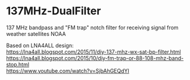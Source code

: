 # 137MHz-DualFilter
137 MHz bandpass and "FM trap" notch filter for receiving signal from weather satellites NOAA

Based on LNA4ALL design:<br>
https://lna4all.blogspot.com/2015/11/diy-137-mhz-wx-sat-bp-filter.html<br>
https://lna4all.blogspot.com/2015/10/diy-fm-trap-or-88-108-mhz-band-stop.html<br>
https://www.youtube.com/watch?v=SjbAhGEQdYI<br>
